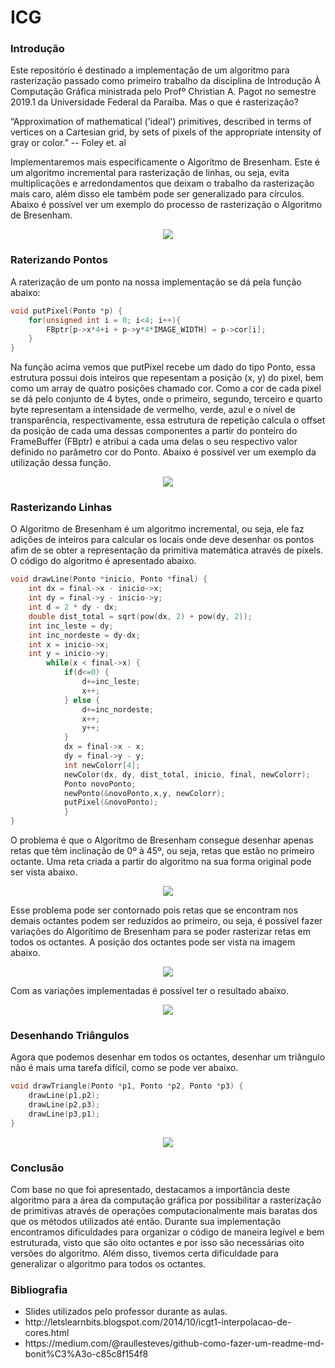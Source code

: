 # ICG

### Introdução

Este repositório é destinado a implementação de um algoritmo para rasterização passado como primeiro trabalho da disciplina de Introdução À Computação Gráfica ministrada pelo Profº Christian A. Pagot no semestre 2019.1 da Universidade Federal da Paraíba. Mas o que é rasterização? 

“Approximation of mathematical ('ideal')
primitives, described in terms of vertices on a
Cartesian grid, by sets of pixels of the
appropriate intensity of gray or color.” -- Foley et. al

Implementaremos mais especificamente o Algoritmo de Bresenham. Este é um algoritmo incremental para rasterização de linhas, ou seja, evita multiplicações e arredondamentos que deixam o trabalho da rasterização mais caro, além disso ele também pode ser generalizado para círculos. Abaixo é possível ver um exemplo do processo de rasterização o Algoritmo de Bresenham.

<p align="center">
    <img src="/prints/bresenham.jpg">
</p>

### Raterizando Pontos
A raterização de um ponto na nossa implementação se dá pela função abaixo:

```c
void putPixel(Ponto *p) {
    for(unsigned int i = 0; i<4; i++){
        FBptr[p->x*4+i + p->y*4*IMAGE_WIDTH] = p->cor[i];
    }
}
```

Na função acima vemos que putPixel recebe um dado do tipo Ponto, essa estrutura possui dois inteiros que repesentam a posição (x, y) do pixel, bem como um array de quatro posições chamado cor. Como a cor de cada pixel se dá pelo conjunto de 4 bytes, onde o primeiro, segundo, terceiro e quarto byte representam a intensidade de vermelho, verde, azul e o nível de transparência, respectivamente, essa estrutura de repetição calcula o offset da posição de cada uma dessas componentes a partir do ponteiro do FrameBuffer (FBptr) e atribui a cada uma delas o seu respectivo valor definido no parâmetro cor do Ponto. Abaixo é possível ver um exemplo da utilização dessa função.

<p align="center">
    <img src="/prints/putPixel.jpg">
</p>

### Rasterizando Linhas

O Algoritmo de Bresenham é um algoritmo incremental, ou seja, ele faz adições de inteiros para calcular os locais onde deve desenhar os pontos afim de se obter a representação da primitiva matemática através de pixels. O código do algoritmo é apresentado abaixo.

```c
void drawLine(Ponto *inicio, Ponto *final) {
    int dx = final->x - inicio->x;
    int dy = final->y - inicio->y;
    int d = 2 * dy - dx;
    double dist_total = sqrt(pow(dx, 2) + pow(dy, 2));
    int inc_leste = dy;
    int inc_nordeste = dy-dx;    
    int x = inicio->x;
    int y = inicio->y;
        while(x < final->x) {
            if(d<=0) {
                d+=inc_leste;
                x++;
            } else {
                d+=inc_nordeste;
                x++;
                y++;
            }
            dx = final->x - x;
            dy = final->y - y;
            int newColorr[4];
            newColor(dx, dy, dist_total, inicio, final, newColorr);
            Ponto novoPonto;
            newPonto(&novoPonto,x,y, newColorr);
            putPixel(&novoPonto);
            }
}
```

O problema é que o Algoritmo de Bresenham consegue desenhar apenas retas que têm inclinação de 0º à 45º, ou seja, retas que estão no primeiro octante. Uma reta criada a partir do algoritmo na sua forma original pode ser vista abaixo.

<p align="center">
    <img src="/prints/primeiroOctante.jpg">
</p>

Esse problema pode ser contornado pois retas que se encontram nos demais octantes podem ser reduzidos ao primeiro, ou seja, é possível fazer variações do Algorítimo de Bresenham para se poder rasterizar retas em todos os octantes. A posição dos octantes pode ser vista na imagem abaixo.

<p align="center">
    <img src="/prints/octantes.png">
</p>

Com as variações implementadas é possível ter o resultado abaixo.

<p align="center">
    <img src="/prints/oitoOctantes.jpg">
</p>

### Desenhando Triângulos

Agora que podemos desenhar em todos os octantes, desenhar um triângulo não é mais uma tarefa difícil, como se pode ver abaixo.

```c
void drawTriangle(Ponto *p1, Ponto *p2, Ponto *p3) {
    drawLine(p1,p2);
    drawLine(p2,p3);
    drawLine(p3,p1);
}
```
<p align="center">
    <img src="/prints/triangulo.jpg">
</p>

### Conclusão

Com base no que foi apresentado, destacamos a importância deste algoritmo para a área da computação gráfica por possibilitar a rasterização de primitivas através de operações computacionalmente mais baratas dos que os métodos utilizados até então. Durante sua implementação encontramos dificuldades para organizar o código de maneira legível e bem estruturada, visto que são oito octantes e por isso são necessárias oito versões do algoritmo. Além disso, tivemos certa dificuldade para generalizar o algoritmo para todos os octantes.

### Bibliografia

<ul>
    <li>Slides utilizados pelo professor durante as aulas.</li>
    <li>http://letslearnbits.blogspot.com/2014/10/icgt1-interpolacao-de-cores.html</li>
    <li>https://medium.com/@raullesteves/github-como-fazer-um-readme-md-bonit%C3%A3o-c85c8f154f8</li>
</ul>
